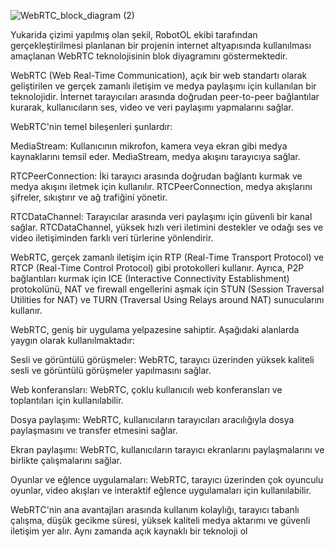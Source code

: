 ![WebRTC_block_diagram (2)](https://github.com/yildiraysabanci/RobotOL/assets/98615464/354d702e-5b9b-4162-85fb-839dae6f706c)



  Yukarida çizimi yapılmış olan şekil, RobotOL ekibi tarafından gerçekleştirilmesi planlanan bir projenin internet altyapısında kullanılması amaçlanan WebRTC teknolojisinin blok diyagramını göstermektedir.

WebRTC (Web Real-Time Communication), açık bir web standartı olarak geliştirilen ve gerçek zamanlı iletişim ve medya paylaşımı için kullanılan bir teknolojidir. İnternet tarayıcıları arasında doğrudan peer-to-peer bağlantılar kurarak, kullanıcıların ses, video ve veri paylaşımı yapmalarını sağlar.

WebRTC'nin temel bileşenleri şunlardır:

MediaStream: Kullanıcının mikrofon, kamera veya ekran gibi medya kaynaklarını temsil eder. MediaStream, medya akışını tarayıcıya sağlar.

RTCPeerConnection: İki tarayıcı arasında doğrudan bağlantı kurmak ve medya akışını iletmek için kullanılır. RTCPeerConnection, medya akışlarını şifreler, sıkıştırır ve ağ trafiğini yönetir.

RTCDataChannel: Tarayıcılar arasında veri paylaşımı için güvenli bir kanal sağlar. RTCDataChannel, yüksek hızlı veri iletimini destekler ve odağı ses ve video iletişiminden farklı veri türlerine yönlendirir.

WebRTC, gerçek zamanlı iletişim için RTP (Real-Time Transport Protocol) ve RTCP (Real-Time Control Protocol) gibi protokolleri kullanır. Ayrıca, P2P bağlantıları kurmak için ICE (Interactive Connectivity Establishment) protokolünü, NAT ve firewall engellerini aşmak için STUN (Session Traversal Utilities for NAT) ve TURN (Traversal Using Relays around NAT) sunucularını kullanır.

WebRTC, geniş bir uygulama yelpazesine sahiptir. Aşağıdaki alanlarda yaygın olarak kullanılmaktadır:

Sesli ve görüntülü görüşmeler: WebRTC, tarayıcı üzerinden yüksek kaliteli sesli ve görüntülü görüşmeler yapılmasını sağlar.

Web konferansları: WebRTC, çoklu kullanıcılı web konferansları ve toplantıları için kullanılabilir.

Dosya paylaşımı: WebRTC, kullanıcıların tarayıcıları aracılığıyla dosya paylaşmasını ve transfer etmesini sağlar.

Ekran paylaşımı: WebRTC, kullanıcıların tarayıcı ekranlarını paylaşmalarını ve birlikte çalışmalarını sağlar.

Oyunlar ve eğlence uygulamaları: WebRTC, tarayıcı üzerinden çok oyunculu oyunlar, video akışları ve interaktif eğlence uygulamaları için kullanılabilir.

WebRTC'nin ana avantajları arasında kullanım kolaylığı, tarayıcı tabanlı çalışma, düşük gecikme süresi, yüksek kaliteli medya aktarımı ve güvenli iletişim yer alır. Aynı zamanda açık kaynaklı bir teknoloji ol
  
